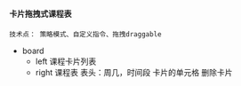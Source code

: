 #### 卡片拖拽式课程表

```
技术点： 策略模式、自定义指令、拖拽draggable
```

- board
  - left
    课程卡片列表
  - right
    课程表
    表头：周几，时间段
    卡片的单元格
    删除卡片
